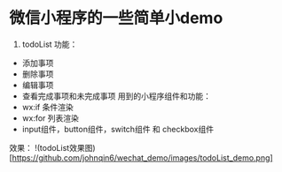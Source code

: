 # 微信小程序的一些简单小demo

1. todoList
  功能：  
  * 添加事项
  * 删除事项
  * 编辑事项
  * 查看完成事项和未完成事项
  用到的小程序组件和功能：
  * wx:if 条件渲染
  * wx:for 列表渲染
  * input组件，button组件，switch组件 和 checkbox组件

  效果：
  !(todoList效果图)[https://github.com/johnqin6/wechat_demo/images/todoList_demo.png]

